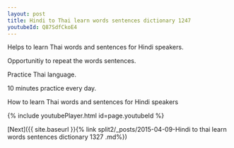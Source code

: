 ```yaml
---
layout: post
title: Hindi to Thai learn words sentences dictionary 1247 
youtubeId: Q87SdfCkoE4
---
```

 
 
Helps to learn Thai words and sentences for Hindi speakers.

Opportunitiy to repeat the words sentences. 

Practice Thai language. 
 
10 minutes practice every day. 
 
How to learn Thai words and sentences for Hindi speakers 
 
{% include youtubePlayer.html id=page.youtubeId %}
 
 
[Next]({{ site.baseurl }}{% link  split2/_posts/2015-04-09-Hindi to thai learn words sentences dictionary 1327 .md%})
 
